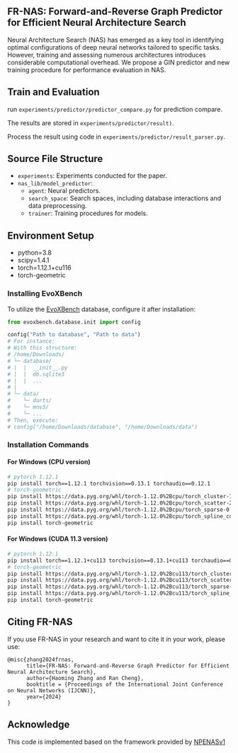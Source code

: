 
## FR-NAS: Forward-and-Reverse Graph Predictor for Efficient Neural Architecture Search

Neural Architecture Search (NAS) has emerged as a key tool in identifying optimal configurations of deep neural networks tailored to specific tasks.
However, training and assessing numerous architectures introduces considerable computational overhead. 
We propose a GIN predictor and new training procedure for performance evaluation in NAS. 


## Train and Evaluation
run `experiments/predictor/predictor_compare.py` for prediction compare. 

The results are stored in `experiments/predictor/result)`.

Process the result using code in `experiments/predictor/result_parser.py`.

## Source File Structure
- `experiments`: Experiments conducted for the paper.
- `nas_lib/model_predictor`:
  - `agent`: Neural predictors.
  - `search_space`: Search spaces, including database interactions and data preprocessing.
  - `trainer`: Training procedures for models.


## Environment Setup

 - python=3.8
 - scipy=1.4.1
 - torch=1.12.1+cu116
 - torch-geometric 


### Installing EvoXBench

To utilize the [EvoXBench](https://github.com/EMI-Group/evoxbench) database, configure it after installation:

```python
from evoxbench.database.init import config

config("Path to database", "Path to data")
# For instance:
# With this structure:
# /home/Downloads/
# └─ database/
# |  |  __init__.py
# |  |  db.sqlite3
# |  |  ...
# |
# └─ data/
#    └─ darts/
#    └─ mnv3/
#    └─ ...
# Then, execute:
# config("/home/Downloads/database", "/home/Downloads/data")
```

### Installation Commands

#### For Windows (CPU version)
```bash
# pytorch 1.12.1
pip install torch==1.12.1 torchvision==0.13.1 torchaudio==0.12.1
# torch-geometric
pip install https://data.pyg.org/whl/torch-1.12.0%2Bcpu/torch_cluster-1.6.0-cp38-cp38-win_amd64.whl
pip install https://data.pyg.org/whl/torch-1.12.0%2Bcpu/torch_scatter-2.0.9-cp38-cp38-win_amd64.whl
pip install https://data.pyg.org/whl/torch-1.12.0%2Bcpu/torch_sparse-0.6.14-cp38-cp38-win_amd64.whl
pip install https://data.pyg.org/whl/torch-1.12.0%2Bcpu/torch_spline_conv-1.2.1-cp38-cp38-win_amd64.whl
pip install torch-geometric
```

#### For Windows (CUDA 11.3 version)
```bash
# pytorch 1.12.1
pip install torch==1.12.1+cu113 torchvision==0.13.1+cu113 torchaudio==0.12.1 --extra-index-url https://download.pytorch.org/whl/cu113
# torch-geometric
pip install https://data.pyg.org/whl/torch-1.12.0%2Bcu113/torch_cluster-1.6.0-cp38-cp38-win_amd64.whl
pip install https://data.pyg.org/whl/torch-1.12.0%2Bcu113/torch_scatter-2.0.9-cp38-cp38-win_amd64.whl
pip install https://data.pyg.org/whl/torch-1.12.0%2Bcu113/torch_sparse-0.6.14-cp38-cp38-win_amd64.whl
pip install https://data.pyg.org/whl/torch-1.12.0%2Bcu113/torch_spline_conv-1.2.1-cp38-cp38-win_amd64.whl
pip install torch-geometric
```

## Citing FR-NAS

If you use FR-NAS in your research and want to cite it in your work, please use:

```
@misc{zhang2024frnas,
      title={FR-NAS: Forward-and-Reverse Graph Predictor for Efficient Neural Architecture Search}, 
      author={Haoming Zhang and Ran Cheng},
      booktitle = {Proceedings of the International Joint Conference on Neural Networks (IJCNN)},
      year={2024}
}
```


## Acknowledge
This code is implemented based on the framework provided by [NPENASv1](https://github.com/auroua/NPENASv1?tab=readme-ov-file#acknowledge)
